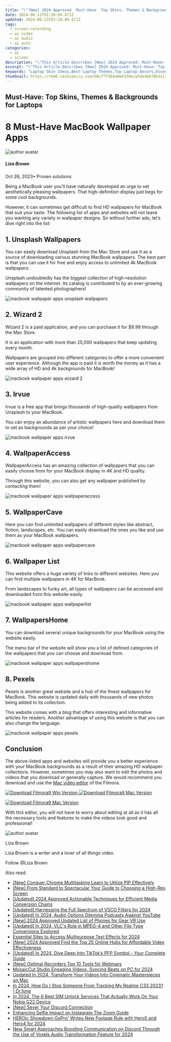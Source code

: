 ```yaml
---
title: "\"[New] 2024 Approved  Must-Have  Top Skins, Themes & Backgrounds for Laptops\""
date: 2024-06-12T01:28:09.671Z
updated: 2024-06-13T01:28:09.671Z
tags: 
  - screen-recording
  - ai video
  - ai audio
  - ai auto
categories: 
  - ai
  - screen
description: "\"This Article Describes [New] 2024 Approved: Must-Have: Top Skins, Themes & Backgrounds for Laptops\""
excerpt: "\"This Article Describes [New] 2024 Approved: Must-Have: Top Skins, Themes & Backgrounds for Laptops\""
keywords: "Laptop Skin Ideas,Best Laptop Themes,Top Laptop Decors,Essential Laptop Backgrounds,Premium Laptop Skins,Unique Laptop Designs,Latest Laptop Patterns"
thumbnail: https://thmb.techidaily.com/b8cf7f364a0eb33deca5de4b670b31137b8637ef9737c06562bbb999378e5773.jpg
---
```


## Must-Have: Top Skins, Themes & Backgrounds for Laptops

# 8 Must-Have MacBook Wallpaper Apps

![author avatar](https://lh5.googleusercontent.com/-AIMmjowaFs4/AAAAAAAAAAI/AAAAAAAAABc/Y5UmwDaI7HU/s250-c-k/photo.jpg)

##### Liza Brown

 Oct 26, 2023• Proven solutions

Being a MacBook user you’ll have naturally developed an urge to set aesthetically pleasing wallpapers. That high-definition display just begs for some cool backgrounds.

However, it can sometimes get difficult to find HD wallpapers for MacBook that suit your taste. The following list of apps and websites will not leave you wanting any variety in wallpaper designs. So without further ado, let’s dive right into the list:

## 1\. Unsplash Wallpapers

You can easily download Unsplash from the Mac Store and use it as a source of downloading various stunning MacBook wallpapers. The best part is that you can use it for free and enjoy access to unlimited 4k MacBook wallpapers.

Unsplash undoubtedly has the biggest collection of high-resolution wallpapers on the internet. Its catalog is contributed to by an ever-growing community of talented photographers!

![macbook wallpaper apps unsplash wallpapers](https://images.wondershare.com/filmora/article-images/macbook-wallpaper-apps-unsplash-wallpapers.jpg)

## 2\. Wizard 2

Wizard 2 is a paid application, and you can purchase it for $9.99 through the Mac Store.

It is an application with more than 25,000 wallpapers that keep updating every month.

Wallpapers are grouped into different categories to offer a more convenient user experience. Although the app is paid it is worth the money as it has a wide array of HD and 4k backgrounds for MacBook!

![macbook wallpaper apps wizard 2](https://images.wondershare.com/filmora/article-images/macbook-wallpaper-apps-wizard-2.jpg)

## 3\. Irvue

Irvue is a free app that brings thousands of high-quality wallpapers from Unsplash to your MacBook.

You can enjoy an abundance of artistic wallpapers here and download them to set as backgrounds as per your choice!

![macbook wallpaper apps irvue](https://images.wondershare.com/filmora/article-images/macbook-wallpaper-apps-irvue.png)

## 4\. WallpaperAccess

WallpaperAccess has an amazing collection of wallpapers that you can easily choose from for your MacBook display in 4K and HD quality.

Through this website, you can also get any wallpaper published by contacting them!

![macbook wallpaper apps wallpaperaccess](https://images.wondershare.com/filmora/article-images/macbook-wallpaper-apps-wallpaperaccess.jpg)

## 5\. WallpaperCave

Here you can find unlimited wallpapers of different styles like abstract, fiction, landscapes, etc. You can easily download the ones you like and use them as your MacBook wallpapers.

![macbook wallpaper apps wallpapercave](https://images.wondershare.com/filmora/article-images/macbook-wallpaper-apps-wallpapercave.jpg)

## 6\. Wallpaper List

This website offers a huge variety of links to different websites. Here you can find multiple wallpapers in 4K for MacBook.

From landscapes to funky art, all types of wallpapers can be accessed and downloaded from this website easily.

![macbook wallpaper apps wallpaperlist](https://images.wondershare.com/filmora/article-images/macbook-wallpaper-apps-wallpaperlist.jpg)

## 7\. WallpapersHome

You can download several unique backgrounds for your MacBook using the website easily.

The menu bar of the website will show you a list of defined categories of the wallpapers that you can choose and download from.

![macbook wallpaper apps wallpapershome](https://images.wondershare.com/filmora/article-images/macbook-wallpaper-apps-wallpapershome.jpg)

## 8\. Pexels

Pexels is another great website and a hub of the finest wallpapers for MacBook. This website is updated daily with thousands of new photos being added to its collection.

This website comes with a blog that offers interesting and informative articles for readers. Another advantage of using this website is that you can also change the language.

![macbook wallpaper apps pexels](https://images.wondershare.com/filmora/article-images/macbook-wallpaper-apps-pexels.jpg)

## Conclusion

The above-listed apps and websites will provide you a better experience with your MacBook backgrounds as a result of their amazing HD wallpaper collections. However, sometimes you may also want to edit the photos and videos that you download or generally capture. We would recommend you download and use the [Mac video editor](https://tools.techidaily.com/wondershare/filmora/download/) of the Filmora.

[![Download Filmora9 Win Version](https://images.wondershare.com/filmora/guide/download-btn-win.jpg) ](https://tools.techidaily.com/wondershare/filmora/download/) [![Download Filmora9 Mac Version](https://images.wondershare.com/filmora/guide/download-btn-mac.jpg) ](https://tools.techidaily.com/wondershare/filmora/download/)

[![Download Filmora9 Mac Version](https://images.wondershare.com/filmora/images2022/download-mac-store.png) ](https://apps.apple.com/app/apple-store/id1516822341?pt=169436&ct=pc-article-top50&mt=8)

With this editor, you will not have to worry about editing at all as it has all the necessary tools and features to make the videos look good and professional!

![author avatar](https://lh5.googleusercontent.com/-AIMmjowaFs4/AAAAAAAAAAI/AAAAAAAAABc/Y5UmwDaI7HU/s250-c-k/photo.jpg)

Liza Brown

Liza Brown is a writer and a lover of all things video.

Follow @Liza Brown


<ins class="adsbygoogle"
     style="display:block"
     data-ad-format="autorelaxed"
     data-ad-client="ca-pub-7571918770474297"
     data-ad-slot="1223367746"></ins>



<ins class="adsbygoogle"
     style="display:block"
     data-ad-client="ca-pub-7571918770474297"
     data-ad-slot="8358498916"
     data-ad-format="auto"
     data-full-width-responsive="true"></ins>


<span class="atpl-alsoreadstyle">Also read:</span>
<div><ul>
<li><a href="https://article-posts.techidaily.com/new-conquer-chrome-multitasking-learn-to-utilize-pip-effectively/"><u>[New] Conquer Chrome Multitasking  Learn to Utilize PIP Effectively</u></a></li>
<li><a href="https://article-posts.techidaily.com/new-from-standard-to-spectacular-your-guide-to-choosing-a-high-res-screen/"><u>[New] From Standard to Spectacular  Your Guide to Choosing a High-Res Screen</u></a></li>
<li><a href="https://article-posts.techidaily.com/updated-2024-approved-actionable-techniques-for-efficient-media-conversion-chains/"><u>[Updated] 2024 Approved  Actionable Techniques for Efficient Media Conversion Chains</u></a></li>
<li><a href="https://article-posts.techidaily.com/updated-harnessing-the-full-spectrum-of-vsco-filters-for-2024/"><u>[Updated] Harnessing the Full Spectrum of VSCO Filters for 2024</u></a></li>
<li><a href="https://article-posts.techidaily.com/updated-in-2024-audio-options-dilemma-podcasts-against-youtube/"><u>[Updated] In 2024, Audio Options Dilemma  Podcasts Against YouTube</u></a></li>
<li><a href="https://article-posts.techidaily.com/new-2024-approved-updated-list-of-phones-for-gear-vr-use/"><u>[New] 2024 Approved  Updated List of Phones for Gear VR Use</u></a></li>
<li><a href="https://article-posts.techidaily.com/updated-in-2024-vlcs-role-in-mpeg-4-and-other-file-type-conversions-explored/"><u>[Updated] In 2024, VLC's Role in MPEG-4 and Other File Type Conversions Explored</u></a></li>
<li><a href="https://article-posts.techidaily.com/essential-sites-to-access-multipurpose-text-effects-for-2024/"><u>Essential Sites to Access Multipurpose Text Effects for 2024</u></a></li>
<li><a href="https://article-posts.techidaily.com/new-2024-approved-find-the-top-25-online-hubs-for-affordable-video-effectiveness/"><u>[New] 2024 Approved  Find the Top 25 Online Hubs for Affordable Video Effectiveness</u></a></li>
<li><a href="https://tiktok-videos.techidaily.com/updated-in-2024-dive-deep-into-tiktoks-pfp-symbol-your-complete-guide/"><u>[Updated] In 2024, Dive Deep Into TikTok’s PFP Symbol - Your Complete Guide</u></a></li>
<li><a href="https://youtube-stream.techidaily.com/new-optimal-recorders-top-10-tools-for-webinars/"><u>[New] Optimal Recorders  Top 10 Tools for Webinars</u></a></li>
<li><a href="https://youtube-help.techidaily.com/mosaiccut-studio-engaging-videos-syncing-beats-on-pc-for-2024/"><u>MosaicCut Studio  Engaging Videos, Syncing Beats on PC for 2024</u></a></li>
<li><a href="https://smart-video-creator.techidaily.com/updated-in-2024-transform-your-videos-into-cinematic-masterpieces-on-mac/"><u>Updated In 2024, Transform Your Videos Into Cinematic Masterpieces on Mac</u></a></li>
<li><a href="https://android-location-track.techidaily.com/in-2024-how-do-i-stop-someone-from-tracking-my-realme-c33-2023-drfone-by-drfone-virtual-android/"><u>In 2024, How Do I Stop Someone From Tracking My Realme C33 2023? | Dr.fone</u></a></li>
<li><a href="https://sim-unlock.techidaily.com/in-2024-the-6-best-sim-unlock-services-that-actually-work-on-your-nokia-g22-device-by-drfone-android/"><u>In 2024, The 6 Best SIM Unlock Services That Actually Work On Your Nokia G22 Device</u></a></li>
<li><a href="https://discord-videos.techidaily.com/new-sever-your-discord-connection/"><u>[New] Sever Your Discord Connection</u></a></li>
<li><a href="https://instagram-video-recordings.techidaily.com/enhancing-selfie-impact-on-instagram-the-zoom-guide/"><u>Enhancing Selfie Impact on Instagram  The Zoom Guide</u></a></li>
<li><a href="https://some-techniques.techidaily.com/heroic-showdown-gopro-writes-new-footage-rule-with-hero5-and-hero4-for-2024/"><u>HEROic Showdown  GoPro' Writes New Footage Rule with Hero5 and Hero4 for 2024</u></a></li>
<li><a href="https://voice-adjusting.techidaily.com/new-smart-approaches-boosting-communication-on-discord-through-the-use-of-voxels-audio-transformation-feature-for-2024/"><u>New Smart Approaches Boosting Communication on Discord Through the Use of Voxels Audio Transformation Feature for 2024</u></a></li>
</ul></div>
